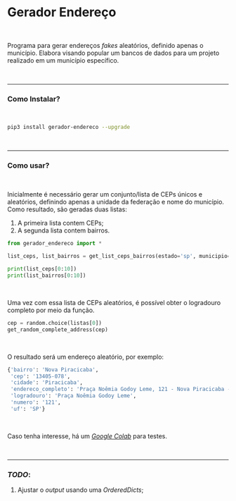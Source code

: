 # Gerador Endereço

<br>

Programa para gerar endereços *fakes* aleatórios, definido apenas o município. Elabora visando popular um bancos de dados para um projeto realizado em um município específico.

<br>

----

### Como Instalar?

<br>

```bash
pip3 install gerador-endereco --upgrade
```

<br>

----

### Como usar?

<br>

Inicialmente é necessário gerar um conjunto/lista de CEPs únicos e aleatórios, definindo apenas a unidade da federação e nome do município. Como resultado, são geradas duas listas:

1. A primeira lista contem CEPs;
2. A segunda lista contem bairros.

```python
from gerador_endereco import *

list_ceps, list_bairros = get_list_ceps_bairros(estado='sp', municipio='piracicaba')

print(list_ceps[0:10])
print(list_bairros[0:10])
```

<br>

Uma vez com essa lista de CEPs aleatórios, é possível obter o logradouro completo por meio da função.

```python
cep = random.choice(listas[0])
get_random_complete_address(cep)
```

<br>

O resultado será um endereço aleatório, por exemplo:

```python
{'bairro': 'Nova Piracicaba',
 'cep': '13405-078',
 'cidade': 'Piracicaba',
 'endereco_completo': 'Praça Noêmia Godoy Leme, 121 - Nova Piracicaba - Piracicaba, SP - CEP: 13405-078',
 'logradouro': 'Praça Noêmia Godoy Leme',
 'numero': '121',
 'uf': 'SP'}
```

<br>

Caso tenha interesse, há um [*Google Colab*](https://colab.research.google.com/drive/1fljRarvBgD9Lm3k3PO23a6m_E8Zd5kFL?usp=sharing) para testes.

<br>

-----

### *TODO*:

1. Ajustar o *output* usando uma *OrderedDicts*;
